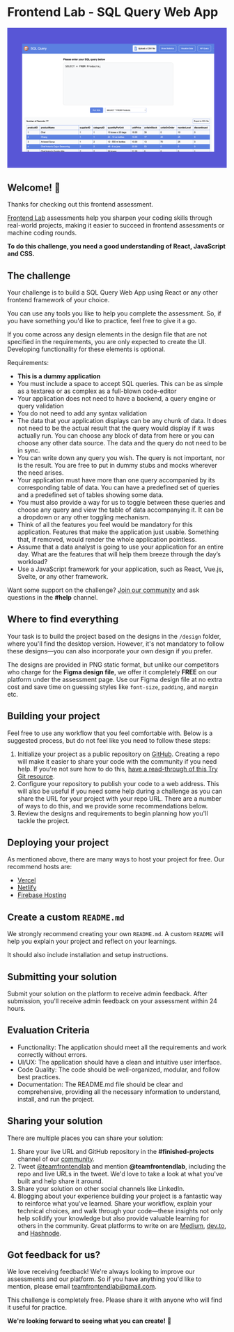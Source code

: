 # Frontend Lab - SQL Query Web App

![Design preview for the SQL Query Web App frontend assessment](./preview.png)

## Welcome! 👋

Thanks for checking out this frontend assessment.

[Frontend Lab](https://www.frontendlab.io) assessments help you sharpen your coding skills through real-world projects, making it easier to succeed in frontend assessments or machine coding rounds.

**To do this challenge, you need a good understanding of React, JavaScript and CSS.**

## The challenge

Your challenge is to build a SQL Query Web App using React or any other frontend framework of your choice.

You can use any tools you like to help you complete the assessment. So, if you have something you'd like to practice, feel free to give it a go.

If you come across any design elements in the design file that are not specified in the requirements, you are only expected to create the UI. Developing functionality for these elements is optional.

Requirements:

- **This is a dummy application**
- You must include a space to accept SQL queries. This can be as simple as a textarea or
as complex as a full-blown code-editor
- Your application does not need to have a backend, a query engine or query validation
- You do not need to add any syntax validation
- The data that your application displays can be any chunk of data. It does not need to be
the actual result that the query would display if it was actually run. You can choose any
block of data from here or you can choose any other data source. The data and the
query do not need to be in sync.
- You can write down any query you wish. The query is not important, nor is the result. You
are free to put in dummy stubs and mocks wherever the need arises.
- Your application must have more than one query accompanied by its corresponding
table of data. You can have a predefined set of queries and a predefined set of tables
showing some data.
- You must also provide a way for us to toggle between these queries and choose any
query and view the table of data accompanying it. It can be a dropdown or any other
toggling mechanism.
- Think of all the features you feel would be mandatory for this application. Features that
make the application just usable. Something that, if removed, would render the whole
application pointless.
- Assume that a data analyst is going to use your application for an entire day. What are
the features that will help them breeze through the day’s workload?
- Use a JavaScript framework for your application, such as React, Vue.js, Svelte, or any
other framework.

Want some support on the challenge? [Join our community](https://discord.gg/ATStc5QVdv) and ask questions in the **#help** channel.

## Where to find everything

Your task is to build the project based on the designs in the `/design` folder, where you'll find the desktop version. However, it's not mandatory to follow these designs—you can also incorporate your own design if you prefer.

The designs are provided in PNG static format, but unlike our competitors who charge for the **Figma design file**, we offer it completely **FREE** on our platform under the assessment page. Use our Figma design file at no extra cost and save time on guessing styles like `font-size`, `padding`, and `margin` etc.

## Building your project

Feel free to use any workflow that you feel comfortable with. Below is a suggested process, but do not feel like you need to follow these steps:

1. Initialize your project as a public repository on [GitHub](https://github.com/). Creating a repo will make it easier to share your code with the community if you need help. If you're not sure how to do this, [have a read-through of this Try Git resource](https://try.github.io/).
2. Configure your repository to publish your code to a web address. This will also be useful if you need some help during a challenge as you can share the URL for your project with your repo URL. There are a number of ways to do this, and we provide some recommendations below.
3. Review the designs and requirements to begin planning how you'll tackle the project.
   
## Deploying your project

As mentioned above, there are many ways to host your project for free. Our recommend hosts are:

- [Vercel](https://vercel.com/)
- [Netlify](https://www.netlify.com/)
- [Firebase Hosting](https://firebase.google.com/docs/hosting)

## Create a custom `README.md`

We strongly recommend creating your own `README.md`. A custom `README` will help you explain your project and reflect on your learnings. 

It should also include installation and setup instructions.

## Submitting your solution

Submit your solution on the platform to receive admin feedback. After submission, you'll receive admin feedback on your assessment within 24 hours.

## Evaluation Criteria

- Functionality: The application should meet all the requirements and work correctly without errors.
- UI/UX: The application should have a clean and intuitive user interface.
- Code Quality: The code should be well-organized, modular, and follow best practices.
- Documentation: The README.md file should be clear and comprehensive, providing all the necessary information to understand, install, and run the project.

## Sharing your solution

There are multiple places you can share your solution:

1. Share your live URL and GitHub repository in the **#finished-projects** channel of our [community](https://discord.gg/ATStc5QVdv). 
2. Tweet [@teamfrontendlab](https://twitter.com/teamfrontendlab) and mention **@teamfrontendlab**, including the repo and live URLs in the tweet. We'd love to take a look at what you've built and help share it around.
3. Share your solution on other social channels like LinkedIn.
4. Blogging about your experience building your project is a fantastic way to reinforce what you've learned. Share your workflow, explain your technical choices, and walk through your code—these insights not only help solidify your knowledge but also provide valuable learning for others in the community. Great platforms to write on are [Medium](https://medium.com/), [dev.to](https://dev.to/), and [Hashnode](https://hashnode.com/).

## Got feedback for us?

We love receiving feedback! We're always looking to improve our assessments and our platform. So if you have anything you'd like to mention, please email teamfrontendlab@gmail.com.

This challenge is completely free. Please share it with anyone who will find it useful for practice.

**We're looking forward to seeing what you can create!** 🚀
